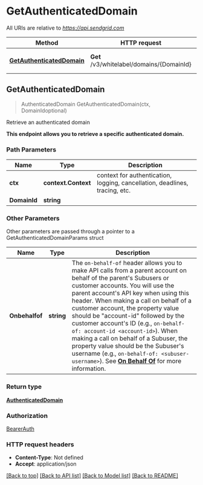 # GetAuthenticatedDomain

All URIs are relative to *https://api.sendgrid.com*

Method | HTTP request | Description
------------- | ------------- | -------------
[**GetAuthenticatedDomain**](GetAuthenticatedDomain.md#GetAuthenticatedDomain) | **Get** /v3/whitelabel/domains/{DomainId} | Retrieve an authenticated domain



## GetAuthenticatedDomain

> AuthenticatedDomain GetAuthenticatedDomain(ctx, DomainIdoptional)

Retrieve an authenticated domain

**This endpoint allows you to retrieve a specific authenticated domain.**

### Path Parameters


Name | Type | Description
------------- | ------------- | -------------
**ctx** | **context.Context** | context for authentication, logging, cancellation, deadlines, tracing, etc.
**DomainId** | **string** | 

### Other Parameters

Other parameters are passed through a pointer to a GetAuthenticatedDomainParams struct


Name | Type | Description
------------- | ------------- | -------------
**Onbehalfof** | **string** | The `on-behalf-of` header allows you to make API calls from a parent account on behalf of the parent's Subusers or customer accounts. You will use the parent account's API key when using this header. When making a call on behalf of a customer account, the property value should be \"account-id\" followed by the customer account's ID (e.g., `on-behalf-of: account-id <account-id>`). When making a call on behalf of a Subuser, the property value should be the Subuser's username (e.g., `on-behalf-of: <subuser-username>`). See [**On Behalf Of**](https://docs.sendgrid.com/api-reference/how-to-use-the-sendgrid-v3-api/on-behalf-of) for more information.

### Return type

[**AuthenticatedDomain**](AuthenticatedDomain.md)

### Authorization

[BearerAuth](../README.md#BearerAuth)

### HTTP request headers

- **Content-Type**: Not defined
- **Accept**: application/json

[[Back to top]](#) [[Back to API list]](../README.md#documentation-for-api-endpoints)
[[Back to Model list]](../README.md#documentation-for-models)
[[Back to README]](../README.md)

